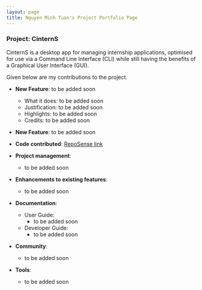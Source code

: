 ```yaml
---
layout: page
title: Nguyen Minh Tuan's Project Portfolio Page
---
```


### Project: CinternS

CinternS is a desktop app for managing internship applications, optimised for use via a Command Line Interface (CLI) while still having the benefits of a Graphical User Interface (GUI).

Given below are my contributions to the project.

* **New Feature**: to be added soon
    * What it does: to be added soon
    * Justification: to be added soon
    * Highlights: to be added soon
    * Credits: to be added soon

* **New Feature**: to be added soon

* **Code contributed**: [RepoSense link](https://nus-cs2103-ay2223s1.github.io/tp-dashboard/?search=nmtuan2001&breakdown=true)

* **Project management**:
    * to be added soon

* **Enhancements to existing features**:
    * to be added soon

* **Documentation**:
    * User Guide:
        * to be added soon
    * Developer Guide:
        * to be added soon

* **Community**:
    * to be added soon

* **Tools**:
    * to be added soon

